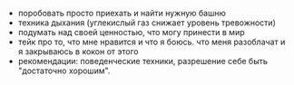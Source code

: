 - поробовать просто приехать и найти нужную башню
- техника дыхания (углекислый газ снижает уровень тревожности)
- подумать над своей ценностью, что могу принести в мир
- тейк про то, что мне нравится и что я боюсь. что меня разоблачат и я закрываюсь в кокон от этого
- рекомендации: поведенческие техники, разрешение себе быть "достаточно хорошим".